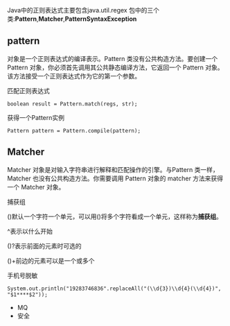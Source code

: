 

Java中的正则表达式主要包含java.util.regex 包中的三个类:**Pattern**,**Matcher**,**PatternSyntaxException**



## pattern 

对象是一个正则表达式的编译表示。Pattern 类没有公共构造方法。要创建一个 Pattern 对象，你必须首先调用其公共静态编译方法，它返回一个 Pattern 对象。该方法接受一个正则表达式作为它的第一个参数。



匹配正则表达式

`boolean result = Pattern.match(regs, str);`



获得一个Pattern实例

`Pattern pattern = Pattern.compile(pattern);`	



























## **Matcher**

Matcher 对象是对输入字符串进行解释和匹配操作的引擎。与Pattern 类一样，Matcher 也没有公共构造方法。你需要调用 Pattern 对象的 matcher 方法来获得一个 Matcher 对象。











捕获组

()默认一个字符一个单元，可以用()将多个字符看成一个单元，这样称为**捕获组**。

^表示以什么开始

()?表示前面的元素时可选的

()+前边的元素可以是一个或多个





手机号脱敏

`System.out.println("19283746836".replaceAll("(\\d{3})\\d{4}(\\d{4})", "$1****$2"));`





* MQ
* 安全







